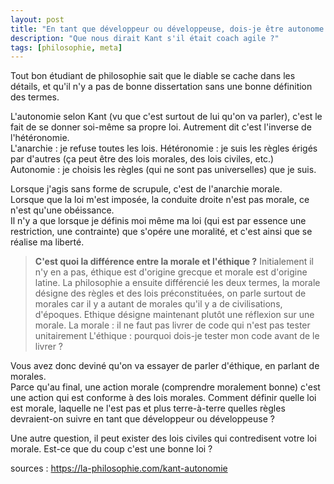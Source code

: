 ```yaml
---
layout: post
title: "En tant que développeur ou développeuse, dois-je être autonome ?"
description: "Que nous dirait Kant s'il était coach agile ?"
tags: [philosophie, meta]
---
```


Tout bon étudiant de philosophie sait que le diable se cache dans les détails, et qu'il
n'y a pas de bonne dissertation sans une bonne définition des termes.

L'autonomie selon Kant (vu que c'est surtout de lui qu'on va parler), c'est le fait de se donner
soi-même sa propre loi. Autrement dit c'est l'inverse de l'hétéronomie.     
L'anarchie : je refuse toutes les lois.
Hétéronomie : je suis les règles érigés par d'autres (ça peut être des lois morales, des lois civiles, etc.)    
Autonomie : je choisis les règles (qui ne sont pas universelles) que je suis.

Lorsque j'agis sans forme de scrupule, c'est de l'anarchie morale.   
Lorsque que la loi m'est imposée, la conduite droite n'est pas morale, ce n'est qu'une obéissance.    
Il n'y a que lorsque je définis moi même ma loi (qui est par essence une restriction, une contrainte) que s'opére une 
moralité, et c'est ainsi que se réalise ma liberté.

> **C'est quoi la différence entre la morale et l'éthique ?** Initialement il n'y en a pas, éthique est d'origine grecque
> et morale est d'origine latine. La philosophie a ensuite différencié les deux termes, la morale désigne des règles et des 
>lois préconstituées, on parle surtout de morales car il y a autant de morales qu'il y a de civilisations, d'époques. 
>Ethique désigne maintenant plutôt une réflexion sur une morale.
>La morale : il ne faut pas livrer de code qui n'est pas tester unitairement
>L'éthique : pourquoi dois-je tester mon code avant de le livrer ?     

Vous avez donc deviné qu'on va essayer de parler d'éthique, en parlant de morales.    
Parce qu'au final, une action morale (comprendre moralement bonne) c'est une action qui est conforme à des lois morales.
Comment définir quelle loi est morale, laquelle ne l'est pas et plus terre-à-terre quelles règles devraient-on suivre en tant que développeur ou développeuse ?

Une autre question, il peut exister des lois civiles qui contredisent votre loi morale. Est-ce que du coup c'est une 
bonne loi ?












sources : https://la-philosophie.com/kant-autonomie

